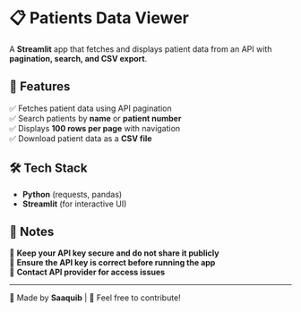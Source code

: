 # 📋 Patients Data Viewer  

A **Streamlit** app that fetches and displays patient data from an API with **pagination, search, and CSV export**.  

## 🚀 Features  
✅ Fetches patient data using API pagination  
✅ Search patients by **name** or **patient number**  
✅ Displays **100 rows per page** with navigation  
✅ Download patient data as a **CSV file**  

## 🛠️ Tech Stack  
- **Python** (requests, pandas)  
- **Streamlit** (for interactive UI)  


## 📌 Notes  
🔹 **Keep your API key secure and do not share it publicly**  
🔹 **Ensure the API key is correct before running the app**  
🔹 **Contact API provider for access issues**  

---

🔗 Made by **Saaquib** | 🚀 Feel free to contribute!  
